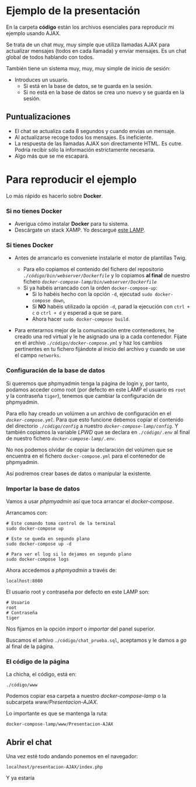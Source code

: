 # Ejemplo de la presentación

En la carpeta **código** están los archivos esenciales para reproducir mi ejemplo
usando AJAX.

Se trata de un chat muy, muy simple que utiliza llamadas AJAX para actualizar
mensajes (todos en cada llamada) y enviar mensajes. Es un chat global de todos
hablando con todos.

También tiene un sistema muy, muy, muy simple de inicio de sesión:

* Introduces un usuario.
	* Si está en la base de datos, se te guarda en la sesión.
	* Si no está en la base de datos se crea uno nuevo y se guarda en la sesión.


## Puntualizaciones

* El chat se actualiza cada 8 segundos y cuando envías un mensaje.
* Al actualizarse recoge todos los mensajes. Es ineficiente.
* La respuesta de las llamadas AJAX son directamente HTML. Es cutre. Podría recibir sólo la información estrictamente necesaria.
* Algo más que se me escapará.

# Para reproducir el ejemplo

Lo más rápido es hacerlo sobre **Docker**.

### Si no tienes **Docker**
* Averigua cómo instalar **Docker** para tu sistema.
* Descárgate un stack XAMP. Yo descargué [este LAMP](https://github.com/sprintcube/docker-compose-lamp).

### Si tienes **Docker**
* Antes de arrancarlo es conveniete instalarle el motor de plantillas Twig.
	* Para ello copiamos el contenido del fichero del repositorio *`./código/bin/webserver/Dockerfile`* y lo copiamos **al final** de nuestro fichero *`docker-compose-lamp/bin/webserver/Dockerfile`*
	* Si ya habéis arrancado con la orden `docker-compose-up`:
		* Si lo habéis hecho con la opción `-d`, ejecutad `sudo docker-compose down`,
		* Si **NO** habéis utilizado la opción `-d`, parad la ejecución con `ctrl + c` o `ctrl + d` y esperad a que se pare.
		* Ahora hacer `sudo docker-compose build`.

* Para enterarnos mejor de la comunicación entre contenedores, he creado una red virtual y le he asignado una ip a cada contenedor. Fíjate en el archivo *`./código/docker-compose.yml`* y haz los cambios pertinentes en tu fichero fijándote al inicio del archivo y cuando se use el campo `networks`.

### Configuración de la base de datos

Si queremos que phpmyadmin tenga la página de login y, por tanto, podamos acceder
como root (por defecto en este LAMP el usuario es `root` y la contraseña `tiger`),
tenemos que cambiar la configuración de phpmyadmin.

Para ello hay creado un volúmen a un archivo de configuración en el *`docker-compose.yml`*.
Para que esto funcione debemos copiar el contenido del directorio
*`./código/config`* a nuestro *`docker-compose-lamp/config`*.
Y también copiamos la variable *LPWD* que se declara en *`./código/.env`* al final de nuestro
fichero *`docker-compose-lamp/.env`*.

No nos podemos olvidar de copiar la declaración del volúmen que se encuentra en el fichero `docker-compose.yml` para el contenedor de phpmyadmin.

Así podremos crear bases de datos o manipular la existente.

### Importar la base de datos

Vamos a usar *phpmyadmin* así que toca arrancar el *docker-compose*.

Arrancamos con:
```
# Este comando toma control de la terminal
sudo docker-compose up

# Este se queda en segundo plano
sudo docker-compose up -d

# Para ver el log si lo dejamos en segundo plano
sudo docker-compose logs
```

Ahora accedemos a *phpmyadmin* a través de:

	localhost:8080

El usuario root y contraseña por defecto en este LAMP son:
```
# Usuario
root
# Contraseña
tiger
```

Nos fijamos en la opción *import* o *importar* del panel superior.

Buscamos el arhivo `./código/chat_prueba.sql`, aceptamos y le damos a *go* al final de la página.

### El código de la página

La chicha, el código, está en:

	./código/www

Podemos copiar esa carpeta a nuestro *docker-compose-lamp* o la subcarpeta *www/Presentacion-AJAX*.

Lo importante es que se mantenga la ruta:

	docker-compose-lamp/www/Presentacion-AJAX

## Abrir el chat

Una vez esté todo andando ponemos en el navegador:

	localhost/presentacion-AJAX/index.php

Y ya estaría
